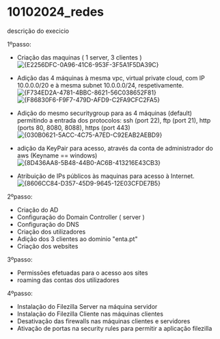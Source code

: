 # 10102024_redes
descrição do execicio

1ºpasso:
  - Criação das maquinas ( 1 server, 3 clientes )
![{E2256DFC-0A96-41C6-953F-3F5A1F5DA39C}](https://github.com/user-attachments/assets/dcf4d834-4bd9-4a1a-b828-7843599d2b15)

  - Adição das 4 máquinas à mesma vpc, virtual private cloud, com IP 10.0.0.0/20 e à mesma subnet 10.0.0.0/24, respetivamente.
![{F734ED2A-4781-4BBC-8621-56C038652F81}](https://github.com/user-attachments/assets/9d91a219-43bb-4202-9df2-a4cd53897d47)
![{F86830F6-F9F7-479D-AFD9-C2FA9CFC2FA5}](https://github.com/user-attachments/assets/c99c66a5-863c-42fb-b9b8-0acae12fa7c5)

  - Adição do mesmo securitygroup para as 4 máquinas (default) permitindo a entrada dos protocolos: ssh (port 22), ftp (port 21), http (ports 80, 8080, 8088), https (port 443) 
![{030B0621-5ACC-4C75-A7ED-C92EAB2AEBD9}](https://github.com/user-attachments/assets/b11e0a9f-c9ab-42bf-8eab-7729662b6861)

  - adição da KeyPair para acesso, através da conta de administrador do aws (Keyname == windows)
![{8D436AA8-5B48-44B0-AC6B-413216E43CB3}](https://github.com/user-attachments/assets/643b1b07-03af-4728-a43d-bcfe4f8605ee)

  - Atribuição de IPs públicos às maquinas para acesso à Internet.
![{8606CC84-D357-45D9-9645-12E03CFDE7B5}](https://github.com/user-attachments/assets/e3d11270-8573-427d-b16b-bad28750525e)
    



2ºpasso:
  - Criação do AD
  - Configuração do Domain Controller ( server ) 
  - Configuração do DNS
  - Criação dos utilizadores
  - Adição dos 3 clientes ao dominio "enta.pt"
  - Criação dos websites

3ºpasso:
  - Permissões efetuadas para o acesso aos sites
  - roaming das contas dos utilizadores

4ºpasso:
  - Instalação do Filezilla Server na máquina servidor
  - Instalação do Filezilla Cliente nas máquinas clientes
  - Desativação das firewalls nas máquinas clientes e servidores
  - Ativação de portas na security rules para permitir a aplicação filezilla
